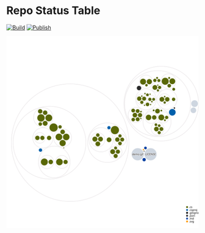 # Repo Status Table

[![Build](https://github.com/MaxAtoms/RepoStatusTable/actions/workflows/build.yml/badge.svg)](https://github.com/MaxAtoms/RepoStatusTable/actions/workflows/build.yml)
[![Publish](https://github.com/MaxAtoms/RepoStatusTable/actions/workflows/publish.yml/badge.svg)](https://github.com/MaxAtoms/RepoStatusTable/actions/workflows/publish.yml)

![Visualization of this repo](./diagram.svg)
